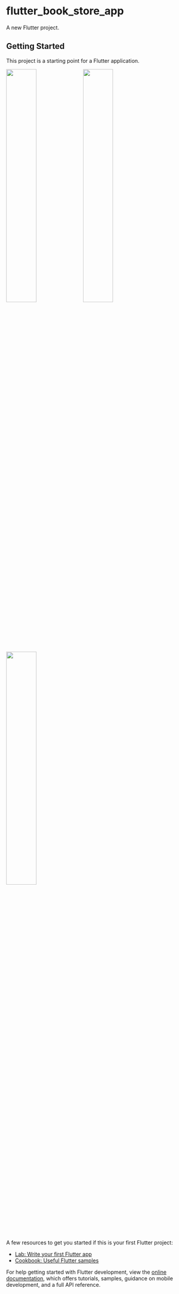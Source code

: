 # flutter_book_store_app

A new Flutter project.

## Getting Started

This project is a starting point for a Flutter application.


<img src="https://user-images.githubusercontent.com/19665296/201433728-852efb3f-97ea-4435-bec1-d9a16a9d7d1a.png" width="40%">


<img src="https://user-images.githubusercontent.com/19665296/201433739-70ecb918-fbf0-4d03-b7bb-4b22d7c023e3.png" width="40%">


<img src="https://user-images.githubusercontent.com/19665296/201433750-069fca74-bd46-4c6b-b9f6-b2233a40dda6.png" width="40%">

A few resources to get you started if this is your first Flutter project:

- [Lab: Write your first Flutter app](https://docs.flutter.dev/get-started/codelab)
- [Cookbook: Useful Flutter samples](https://docs.flutter.dev/cookbook)

For help getting started with Flutter development, view the
[online documentation](https://docs.flutter.dev/), which offers tutorials,
samples, guidance on mobile development, and a full API reference.
